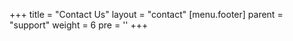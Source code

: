 +++
title = "Contact Us"
layout = "contact"
[menu.footer]
  parent = "support"
  weight = 6
  pre = '<i class="fas fa-fw fa-info-circle me-1"></i>'
+++
